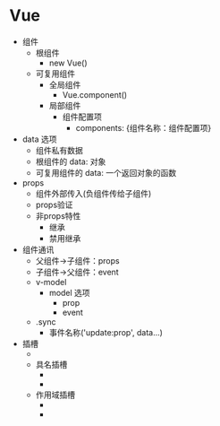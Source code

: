 # Vue

- 组件
  - 根组件
    - new Vue()
  - 可复用组件
    - 全局组件
      - Vue.component()
    - 局部组件
      - 组件配置项
        - components: {组件名称：组件配置项}
- data 选项
  - 组件私有数据
  - 根组件的 data: 对象
  - 可复用组件的 data: 一个返回对象的函数
- props
  - 组件外部传入(负组件传给子组件)
  - props验证
  - 非props特性
    - 继承
    - 禁用继承
- 组件通讯
  - 父组件->子组件：props
  - 子组件->父组件：event
  - v-model
    - model 选项
      - prop
      - event
  - .sync 
    - 事件名称('update:prop', data...)
- 插槽
  - <slot></slot>
  - 具名插槽
    - <template v-slot:slotname></template>
    - <slot name="slotname"></slot>
  - 作用域插槽
    - <template v-slot:slotname="slotdata"></template>
    - <slot name="slotname" :slotdata="slotdata"></slot>